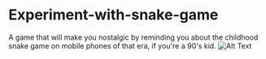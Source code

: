 # Experiment-with-snake-game
 A game that will make you nostalgic by reminding you about the childhood snake game on mobile phones of that era, if you're a 90's kid.
![Alt Text](https://media.giphy.com/media/Zr57DDPaeovuJquC7n/giphy.gif)
